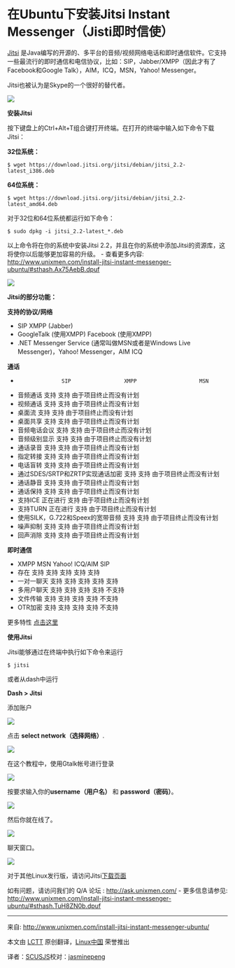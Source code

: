 在Ubuntu下安装Jitsi Instant Messenger（Jisti即时信使）
================================================================================
[Jitsi][1] 是Java编写的开源的、多平台的音频/视频网络电话和即时通信软件。它支持一些最流行的即时通信和电信协议，比如：SIP，Jabber/XMPP（因此才有了Facebook和Google Talk），AIM，ICQ，MSN，Yahoo! Messenger。

Jitsi也被认为是Skype的一个很好的替代者。

![](http://180016988.r.cdn77.net/wp-content/uploads/2013/10/About-Jitsi.png)

**安装Jitsi**

按下键盘上的Ctrl+Alt+T组合键打开终端。在打开的终端中输入如下命令下载Jitsi：

**32位系统：**

    $ wget https://download.jitsi.org/jitsi/debian/jitsi_2.2-latest_i386.deb

**64位系统：**

    $ wget https://download.jitsi.org/jitsi/debian/jitsi_2.2-latest_amd64.deb

对于32位和64位系统都运行如下命令：

    $ sudo dpkg -i jitsi_2.2-latest_*.deb

以上命令将在你的系统中安装Jitsi 2.2，并且在你的系统中添加Jitsi的资源库，这将使你以后能够更加容易的升级。 - 查看更多内容: http://www.unixmen.com/install-jitsi-instant-messenger-ubuntu/#sthash.Ax75AebB.dpuf

![](http://180016988.r.cdn77.net/wp-content/uploads/2013/10/jitsi_main.png)

**Jitsi的部分功能：**

**支持的协议/网络**

- SIP XMPP (Jabber)
- GoogleTalk (使用XMPP) Facebook (使用XMPP)
- .NET Messenger Service (通常叫做MSN或者是Windows Live Messenger)，Yahoo! Messenger，AIM ICQ

**通话**

-                   SIP                 XMPP                    MSN
- 音频通话          支持                支持                    由于项目终止而没有计划
- 视频通话          支持                支持                    由于项目终止而没有计划
- 桌面流            支持                支持                    由于项目终止而没有计划
- 桌面共享          支持                支持                    由于项目终止而没有计划
- 音频电话会议      支持                支持                    由于项目终止而没有计划
- 音频级别显示      支持                支持                    由于项目终止而没有计划
- 通话录音          支持                支持                    由于项目终止而没有计划
- 指定转接          支持                支持                    由于项目终止而没有计划
- 电话盲转          支持                支持                    由于项目终止而没有计划
- 通过SDES/SRTP和ZRTP实现通话加密          支持          支持          由于项目终止而没有计划
- 通话静音          支持                支持                    由于项目终止而没有计划
- 通话保持          支持                支持                    由于项目终止而没有计划
- 支持ICE           正在进行            支持                    由于项目终止而没有计划
- 支持TURN          正在进行            支持                    由于项目终止而没有计划
- 使用SILK，G.722和Speex的宽带音频          支持        支持            由于项目终止而没有计划
- 噪声抑制          支持                支持                    由于项目终止而没有计划
- 回声消除          支持                支持                    由于项目终止而没有计划

**即时通信**

- XMPP MSN Yahoo! ICQ/AIM SIP
- 存在  支持    支持    支持    支持    支持
- 一对一聊天  支持    支持    支持    支持    支持
- 多用户聊天  支持    支持    支持    支持    不支持
- 文件传输  支持    支持    支持    支持    不支持
- OTR加密  支持    支持    支持    支持    不支持

更多特性 [点击这里][2]

**使用Jitsi**

Jitsi能够通过在终端中执行如下命令来运行

    $ jitsi

或者从dash中运行

**Dash > Jitsi**

添加账户

![](http://180016988.r.cdn77.net/wp-content/uploads/2013/10/addnew.png)

点击 **select network（选择网络）**.

![](http://180016988.r.cdn77.net/wp-content/uploads/2013/10/Add-new-account_0051.png)

在这个教程中，使用Gtalk帐号进行登录

![](http://180016988.r.cdn77.net/wp-content/uploads/2013/10/select_account.png)

按要求输入你的**username（用户名）** 和 **password（密码）**。

![](http://180016988.r.cdn77.net/wp-content/uploads/2013/10/login.png)

然后你就在线了。

![](http://180016988.r.cdn77.net/wp-content/uploads/2013/10/Jitsi_online.png)

聊天窗口。

![](http://180016988.r.cdn77.net/wp-content/uploads/2013/10/chat.png)

对于其他Linux发行版，请访问Jitsi[下载页面][3]

如有问题，请访问我们的 Q/A 论坛 : http://ask.unixmen.com/ - 更多信息请参见: http://www.unixmen.com/install-jitsi-instant-messenger-ubuntu/#sthash.TuH8ZN0b.dpuf

--------------------------------------------------------------------------------

来自: http://www.unixmen.com/install-jitsi-instant-messenger-ubuntu/

本文由 [LCTT][] 原创翻译，[Linux中国][] 荣誉推出

译者：[SCUSJS]校对：[jasminepeng][]

[LCTT]:https://github.com/LCTT/TranslateProject
[Linux中国]:http://linux.cn/portal.php
[SCUSJS]:http://blog.csdn.net/scusjs
[jasminepeng]:http://linux.cn/space/jasminepeng

[1]:https://jitsi.org/Main/HomePage
[2]:https://jitsi.org/Main/Features
[3]:https://jitsi.org/Main/Download
